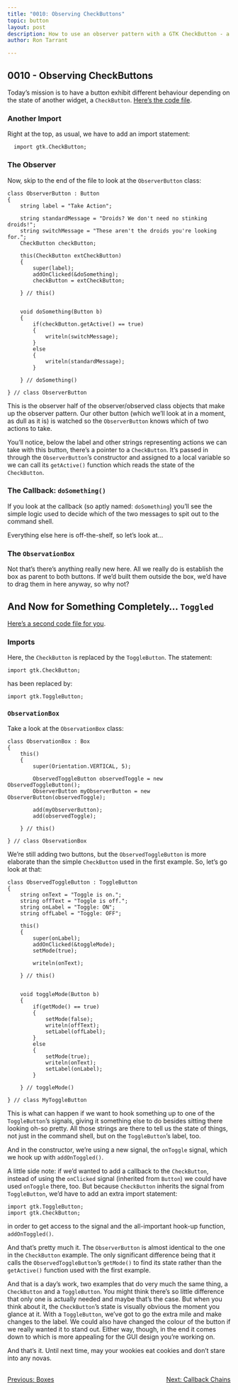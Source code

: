 ```yaml
---
title: "0010: Observing CheckButtons"
topic: button
layout: post
description: How to use an observer pattern with a GTK CheckButton - a D language tutorial.
author: Ron Tarrant

---
```


## 0010 - Observing CheckButtons

Today’s mission is to have a button exhibit different behaviour depending on the state of another widget, a `CheckButton`. [Here’s the code file](https://github.com/rontarrant/gtkDcoding/blob/master/003_box/box_003_03_checkbutton.d).

### Another Import

Right at the top, as usual, we have to add an import statement:

      import gtk.CheckButton;

### The Observer

Now, skip to the end of the file to look at the `ObserverButton` class:

	class ObserverButton : Button
	{
		string label = "Take Action";
		
		string standardMessage = "Droids? We don't need no stinking droids!";
		string switchMessage = "These aren't the droids you're looking for.";
		CheckButton checkButton;
	
		this(CheckButton extCheckButton)
		{
			super(label);
			addOnClicked(&doSomething);
			checkButton = extCheckButton;
			
		} // this()
		
		
		void doSomething(Button b)
		{
			if(checkButton.getActive() == true)
			{
				writeln(switchMessage);
			}
			else
			{
				writeln(standardMessage);
			}
			
		} // doSomething()
		
	} // class ObserverButton

This is the observer half of the observer/observed class objects that make up the observer pattern. Our other button (which we’ll look at in a moment, as dull as it is) is watched so the `ObserverButton` knows which of two actions to take.

You’ll notice, below the label and other strings representing actions we can take with this button, there’s a pointer to a `CheckButton`. It’s passed in through the `ObserverButton`’s constructor and assigned to a local variable so we can call its `getActive()` function which reads the state of the `CheckButton`.

### The Callback: `doSomething()`

If you look at the callback (so aptly named: `doSomething`) you’ll see the simple logic used to decide which of the two messages to spit out to the command shell.

Everything else here is off-the-shelf, so let’s look at…

### The `ObservationBox`

Not that’s there’s anything really new here. All we really do is establish the box as parent to both buttons. If we’d built them outside the box, we’d have to drag them in here anyway, so why not?

## And Now for Something Completely… `Toggled`

[Here’s a second code file for you](https://github.com/rontarrant/gtkDcoding/blob/master/003_box/box_003_04_togglebutton.d).

### Imports

Here, the `CheckButton` is replaced by the `ToggleButton`. The statement:

	import gtk.CheckButton;

has been replaced by:

	import gtk.ToggleButton;

### `ObservationBox`

Take a look at the `ObservationBox` class:

	class ObservationBox : Box
	{
		this()
		{
			super(Orientation.VERTICAL, 5);
			
			ObservedToggleButton observedToggle = new ObservedToggleButton();
			ObserverButton myObserverButton = new ObserverButton(observedToggle);
	
			add(myObserverButton);
			add(observedToggle);
			
		} // this()
		
	} // class ObservationBox

We’re still adding two buttons, but the `ObservedToggleButton` is more elaborate than the simple `CheckButton` used in the first example. So, let’s go look at that:

	class ObservedToggleButton : ToggleButton
	{
		string onText = "Toggle is on.";
		string offText = "Toggle is off.";
		string onLabel = "Toggle: ON";
		string offLabel = "Toggle: OFF";
		
		this()
		{
			super(onLabel);
			addOnClicked(&toggleMode);
			setMode(true);
			
			writeln(onText);
			
		} // this()
		
		
		void toggleMode(Button b)
		{
			if(getMode() == true)
			{
				setMode(false);
				writeln(offText);
				setLabel(offLabel);
			}
			else
			{
				setMode(true);
				writeln(onText);
				setLabel(onLabel);
			}
		
		} // toggleMode()
		
	} // class MyToggleButton

This is what can happen if we want to hook something up to one of the `ToggleButton`’s signals, giving it something else to do besides sitting there looking oh-so pretty. All those strings are there to tell us the state of things, not just in the command shell, but on the `ToggleButton`’s label, too.

And in the constructor, we’re using a new signal, the `onToggle` signal, which we hook up with `addOnToggled()`.

A little side note: if we’d wanted to add a callback to the `CheckButton`, instead of using the `onClicked` signal (inherited from `Button`) we could have used `onToggle` there, too. But because `CheckButton` inherits the signal from `ToggleButton`, we’d have to add an extra import statement:

	import gtk.ToggleButton;
	import gtk.CheckButton;

in order to get access to the signal and the all-important hook-up function, `addOnToggled()`.

And that’s pretty much it. The `ObserverButton` is almost identical to the one in the `CheckButton` example. The only significant difference being that it calls the `ObservedToggleButton`’s `getMode()` to find its state rather than the `getActive()` function used with the first example.

And that is a day’s work, two examples that do very much the same thing, a `CheckButton` and a `ToggleButton`. You might think there’s so little difference that only one is actually needed and maybe that’s the case. But when you think about it, the `CheckButton`’s state is visually obvious the moment you glance at it. With a `ToggleButton`, we’ve got to go the extra mile and make changes to the label. We could also have changed the colour of the button if we really wanted it to stand out. Either way, though, in the end it comes down to which is more appealing for the GUI design you’re working on.

And that’s it. Until next time, may your wookies eat cookies and don’t stare into any novas.


<BR>
<div style="float: left;">
	<a href="/2019/02/12/0009-boxes.html">Previous: Boxes</a>
</div>
<div style="float: right;">
	<a href="/2019/02/19/0011-callback-chains.html">Next: Callback Chains</a>
</div>
<BR>
